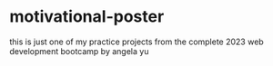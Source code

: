 # motivational-poster
this is just one of my practice projects from the complete 2023 web development bootcamp by angela yu
